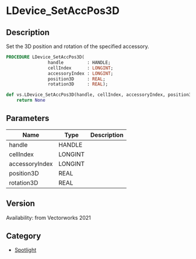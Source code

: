 # LDevice_SetAccPos3D

## Description
Set the 3D position and rotation of the specified accessory.

```pascal
PROCEDURE LDevice_SetAccPos3D(
				handle         : HANDLE;
				cellIndex      : LONGINT;
				accessoryIndex : LONGINT;
				position3D     : REAL;
				rotation3D     : REAL);
```

```python
def vs.LDevice_SetAccPos3D(handle, cellIndex, accessoryIndex, position3D, rotation3D):
    return None
```

## Parameters
|Name|Type|Description|
|---|---|---|
|handle|HANDLE|   |
|cellIndex|LONGINT|   |
|accessoryIndex|LONGINT|   |
|position3D|REAL|   |
|rotation3D|REAL|   |

## Version
Availability: from Vectorworks 2021

## Category
* [Spotlight](../Categories/Spotlight.md)
